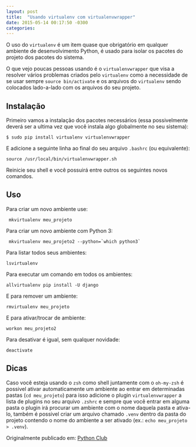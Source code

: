 ```yaml
---
layout: post
title:  "Usando virtualenv com virtualenvwrapper"
date: 2015-05-14 00:17:50 -0300
categories:
---
```

O uso do `virtualenv` é um item quase que obrigatório em qualquer ambiente de desenvolvimento Python, é usado para isolar os pacotes do projeto dos pacotes do sistema.

O que vejo poucas pessoas usando é o `virtualenvwrapper` que visa a resolver vários problemas criados pelo `virtualenv` como a necessidade de se usar sempre `source bin/activate` e os arquivos do `virtualenv` sendo colocados lado-a-lado com os arquivos do seu projeto.

## Instalação

Primeiro vamos a instalação dos pacotes necessários (essa possivelmente deverá ser a ultima vez que você instala algo globalmente no seu sistema):

    $ sudo pip install virtualenv virtualenvwrapper

E adicione a seguinte linha ao final do seu arquivo `.bashrc` (ou equivalente):

    source /usr/local/bin/virtualenvwrapper.sh

Reinicie seu shell e você possuirá entre outros os seguintes novos comandos.

## Uso

Para criar um novo ambiente use:

     mkvirtualenv meu_projeto

 Para criar um novo ambiente com Python 3:

     mkvirtualenv meu_projeto2 --python=`which python3`

Para listar todos seus ambientes:

    lsvirtualenv

Para executar um comando em todos os ambientes:

    allvirtualenv pip install -U django

E para remover um ambiente:

    rmvirtualenv meu_projeto

E para ativar/trocar de ambiente:

    workon meu_projeto2


Para desativar é igual, sem qualquer novidade:

    deactivate

## Dicas

Caso você esteja usando o `zsh` como shell juntamente com o `oh-my-zsh` é possivel ativar automaticamente um ambiente ao entrar em determinadas pastas (`cd meu_projeto`) para isso adicione o plugin `virtualenvwrapper` a lista de plugins no seu arquivo `.zshrc` e sempre que você entrar em alguma pasta o plugin irá procurar um ambiente com o nome daquela pasta e ativa-lo, também é possivel criar um arquivo chamado `.venv` dentro da pasta do projeto contendo o nome do ambiente a ser ativado (ex.: `echo meu_projeto > .venv`).

Originalmente publicado em: [Python Club](http://www.pythonclub.com.br/)
